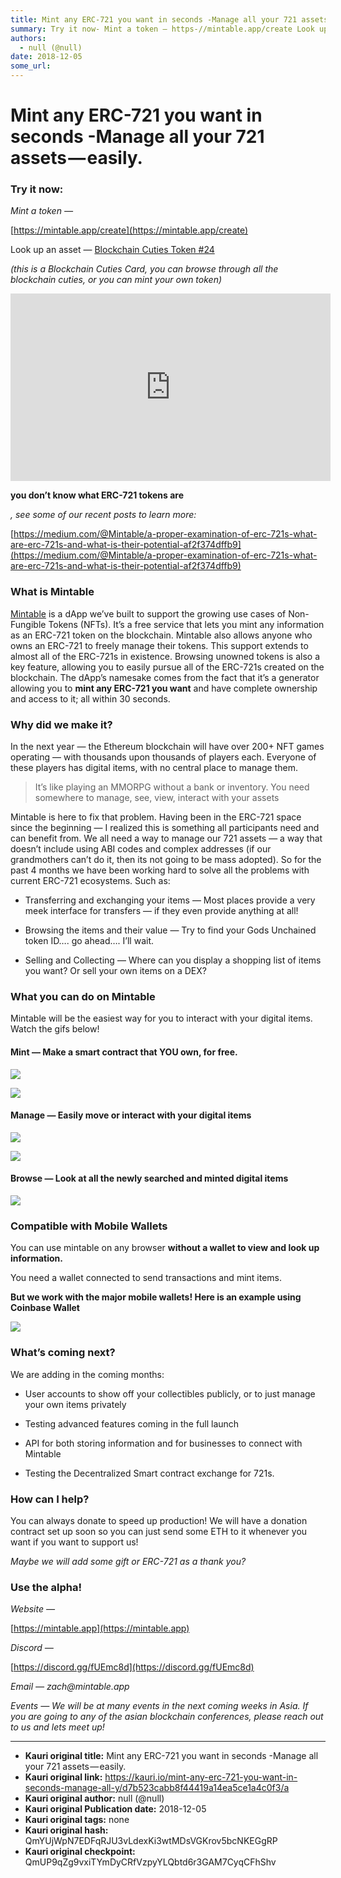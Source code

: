 ```yaml
---
title: Mint any ERC-721 you want in seconds -Manage all your 721 assets — easily.
summary: Try it now- Mint a token — https-//mintable.app/create Look up an asset — Blockchain Cuties Token -24 (this is a Blockchain Cuties Card, you can browse through all the blockchain cuties, or you can mint your own token) you don’t know what ERC-721 tokens are , see some of our recent posts to learn more- https-//medium.com/@Mintable/a-proper-examination-of-erc-721s-what-are-erc-721s-and-what-is-their-potential-af2f374dffb9 What is Mintable Mintable is a dApp we’ve built to support the growing use
authors:
  - null (@null)
date: 2018-12-05
some_url: 
---
```


# Mint any ERC-721 you want in seconds -Manage all your 721 assets — easily.



### Try it now:
 
_Mint a token —_
  
[https://mintable.app/create](https://mintable.app/create)
 
Look up an asset — 
[Blockchain Cuties Token #24](https://mintable.app/manager/0xd73be539d6b2076bab83ca6ba62dfe189abc6bbe/24)
 
 
_(this is a Blockchain Cuties Card, you can browse through all the blockchain cuties, or you can mint your own token)_
 

<iframe allowfullscreen="" frameborder="0" height="300" scrolling="no" src="https://www.youtube.com/embed/EqF4EzFT784" width="512"></iframe>

 
**you don’t know what ERC-721 tokens are**
  
_, see some of our recent posts to learn more:_
  
[https://medium.com/@Mintable/a-proper-examination-of-erc-721s-what-are-erc-721s-and-what-is-their-potential-af2f374dffb9](https://medium.com/@Mintable/a-proper-examination-of-erc-721s-what-are-erc-721s-and-what-is-their-potential-af2f374dffb9)
 

### What is Mintable
 
[Mintable](https://mintable.app)
 is a dApp we’ve built to support the growing use cases of Non-Fungible Tokens (NFTs). It’s a free service that lets you mint any information as an ERC-721 token on the blockchain. Mintable also allows anyone who owns an ERC-721 to freely manage their tokens. This support extends to almost all of the ERC-721s in existence. Browsing unowned tokens is also a key feature, allowing you to easily pursue all of the ERC-721s created on the blockchain.
The dApp’s namesake comes from the fact that it’s a generator allowing you to 
**mint any ERC-721 you want**
 and have complete ownership and access to it; all within 30 seconds.

### Why did we make it?
In the next year — the Ethereum blockchain will have over 200+ NFT games operating — with thousands upon thousands of players each. Everyone of these players has digital items, with no central place to manage them.
> It’s like playing an MMORPG without a bank or inventory. You need somewhere to manage, see, view, interact with your assets

Mintable is here to fix that problem. Having been in the ERC-721 space since the beginning — I realized this is something all participants need and can benefit from. We all need a way to manage our 721 assets — a way that doesn’t include using ABI codes and complex addresses (if our grandmothers can’t do it, then its not going to be mass adopted).
So for the past 4 months we have been working hard to solve all the problems with current ERC-721 ecosystems. Such as:



 * Transferring and exchanging your items — Most places provide a very meek interface for transfers — if they even provide anything at all!

 * Browsing the items and their value — Try to find your Gods Unchained token ID…. go ahead…. I’ll wait.

 * Selling and Collecting — Where can you display a shopping list of items you want? Or sell your own items on a DEX?

### What you can do on Mintable
Mintable will be the easiest way for you to interact with your digital items. Watch the gifs below!

#### Mint — Make a smart contract that YOU own, for free.

![](https://ipfs.infura.io/ipfs/QmQ91BdskcRAVCUxwEjHZpfBP5Bhpf1KVhhCaA5TGdbTY2)


![](https://ipfs.infura.io/ipfs/QmUTQacVe5jGEKzAAdAk6Z3EXn9YcHfuhu6d4CdBCB2Td7)


#### Manage — Easily move or interact with your digital items

![](https://ipfs.infura.io/ipfs/Qmb3iA92Ty1KKJyihoYptiMn6BjMSovn4STEAecc3Av7D2)


![](https://ipfs.infura.io/ipfs/QmX6mNsJ41agfqb3FzaKAWzR5Mp9JFeiXYQHBX2dZhHDry)


#### Browse — Look at all the newly searched and minted digital items

![](https://ipfs.infura.io/ipfs/QmcNauqj7u8KYyBULC2ESjQ3i1UnnJ5pUZ97C61DzpNMSJ)


### Compatible with Mobile Wallets
You can use mintable on any browser 
**without a wallet to view and look up information.**
 
You need a wallet connected to send transactions and mint items.
 
**But we work with the major mobile wallets! Here is an example using Coinbase Wallet**
 

![](https://ipfs.infura.io/ipfs/QmNtwDHyqHMgv4WzcA1deMTMTrSjc7gX8fmZoKFJwu8spa)


### What’s coming next?
We are adding in the coming months:



 * User accounts to show off your collectibles publicly, or to just manage your own items privately

 * Testing advanced features coming in the full launch

 * API for both storing information and for businesses to connect with Mintable

 * Testing the Decentralized Smart contract exchange for 721s.

### How can I help?
You can always donate to speed up production! We will have a donation contract set up soon so you can just send some ETH to it whenever you want if you want to support us!
 
_Maybe we will add some gift or ERC-721 as a thank you?_
 

### Use the alpha!
 
_Website —_
  
[https://mintable.app](https://mintable.app)
 
 
_Discord —_
  
[https://discord.gg/fUEmc8d](https://discord.gg/fUEmc8d)
 
 
_Email — zach@mintable.app_
 
 
_Events — We will be at many events in the next coming weeks in Asia. If you are going to any of the asian blockchain conferences, please reach out to us and lets meet up!_
 



---

- **Kauri original title:** Mint any ERC-721 you want in seconds -Manage all your 721 assets — easily.
- **Kauri original link:** https://kauri.io/mint-any-erc-721-you-want-in-seconds-manage-all-y/d7b523cabb8f44419a14ea5ce1a4c0f3/a
- **Kauri original author:** null (@null)
- **Kauri original Publication date:** 2018-12-05
- **Kauri original tags:** none
- **Kauri original hash:** QmYUjWpN7EDFqRJU3vLdexKi3wtMDsVGKrov5bcNKEGgRP
- **Kauri original checkpoint:** QmUP9qZg9vxiTYmDyCRfVzpyYLQbtd6r3GAM7CyqCFhShv



